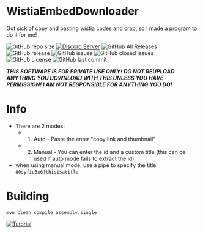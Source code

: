 # WistiaEmbedDownloader

Got sick of copy and pasting wistia codes and crap, so I made a program to do it for me!

![GitHub repo size](https://img.shields.io/github/repo-size/Puyodead1-Development/WistiaEmbedDownloader.svg?style=plastic)
[![Discord Server](https://discordapp.com/api/guilds/589200717277954093/embed.png)](https://discord.gg/tMzrSxQ)
![GitHub All Releases](https://img.shields.io/github/downloads/Puyodead1-Development/WistiaEmbedDownloader/total.svg?style=plastic)
![GitHub release](https://img.shields.io/github/release/Puyodead1-Development/WistiaEmbedDownloader.svg?style=plastic)
![GitHub issues](https://img.shields.io/github/issues/Puyodead1-Development/WistiaEmbedDownloader.svg?style=plastic)
![GitHub closed issues](https://img.shields.io/github/issues-closed-raw/Puyodead1-Development/WistiaEmbedDownloader.svg?style=plastic)
![GitHub License](https://img.shields.io/github/license/Puyodead1-Development/WistiaEmbedDownloader.svg?style=plastic)
![GitHub last commit](https://img.shields.io/github/last-commit/Puyodead1/WistiaEmbedDownloader.svg?style=plastic)

<i>**THIS SOFTWARE IS FOR PRIVATE USE ONLY! DO NOT REUPLOAD ANYTHING YOU DOWNLOAD WITH THIS UNLESS YOU HAVE PERMISSION! I AM NOT RESPONSIBLE FOR ANYTHING YOU DO!**</i>

# Info

- There are 2 modes:
  - 1. Auto - Paste the enter "copy link and thumbnail"
  - 2. Manual - You can enter the id and a custom title (this can be used if auto mode fails to extract the id)
- when using manual mode, use a pipe to specify the title: `80syfiu3x6|thisisatitle`

# Building

`mvn clean compile assembly:single`

[![Tutorial](https://img.youtube.com/vi/lJQ38zQNGwM/0.jpg)](https://www.youtube.com/watch?v=lJQ38zQNGwM)
